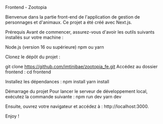 Frontend - Zootopia 

Bienvenue dans la partie front-end de l'application de gestion de personnages et d'animaux. Ce projet a été créé avec Next.js.

Prérequis
Avant de commencer, assurez-vous d'avoir les outils suivants installés sur votre machine :

Node.js (version 16 ou supérieure)
npm ou yarn

Clonez le dépôt du projet :

git clone https://github.com/imtinibae/zootopia_fe.git
Accédez au dossier frontend :
cd frontend

Installez les dépendances :
npm install
yarn install

Démarrage du projet
Pour lancer le serveur de développement local, exécutez la commande suivante :
npm run dev
yarn dev

Ensuite, ouvrez votre navigateur et accédez à : http://localhost:3000.

Enjoy ! 
